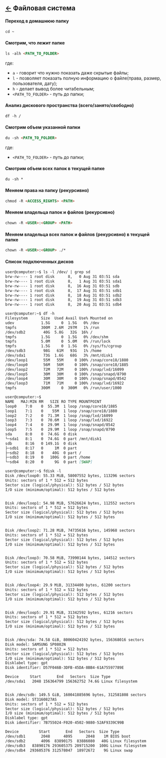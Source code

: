 [&larr;](readme.md "SSH команды") Файловая система
--------------------------------------------------

#### Переход в домашнюю папку

```markdown
cd ~
```

#### Смотрим, что лежит папке

```markdown
ls -alh <PATH_TO_FOLDER>
```

где:
 
- `a` - говорит что нужно показать даже скрытые файлы;
- `l` - позволяет показать полную информацию о файле(права, размер, пользователя, дату);
- `h` - делает вывод более читабельным;
- `<PATH_TO_FOLDER>` - путь до папки;

#### Анализ дискового пространства (всего/занято/свободно)

```markdown
df -h /
```

#### Смотрим объем указанной папки

```markdown
du -sh <PATH_TO_FOLDER>
```

где:
 
- `<PATH_TO_FOLDER>` - путь до папки;

#### Смотрим объем всех папок в текущей папке

```markdown
du -sh *
```

#### Меняем права на папку (рекурсивно)

```markdown
chmod -R <ACCESS_RIGHTS> <PATH>
```

#### Меняем владельца папок и файлов (рекурсивно)

```markdown
chown -R <USER>:<GROUP> <PATH>
```

#### Меняем владельца всех папок и файлов (рекурсивно) в текущей папке

```markdown
chown -R <USER>:<GROUP> ./*
```

#### Список подключенных дисков

```markdown
user@computer:~$ ls -l /dev/ | grep sd
brw-rw---- 1 root disk      8,   0 Aug 31 03:51 sda
brw-rw---- 1 root disk      8,   1 Aug 31 03:51 sda1
brw-rw---- 1 root disk      8,  16 Aug 31 03:51 sdb
brw-rw---- 1 root disk      8,  17 Aug 31 03:51 sdb1
brw-rw---- 1 root disk      8,  18 Aug 31 03:51 sdb2
brw-rw---- 1 root disk      8,  19 Aug 31 03:51 sdb3
brw-rw---- 1 root disk      8,  20 Aug 31 03:51 sdb4
```

```markdown
user@computer:~$ df -h
Filesystem      Size  Used Avail Use% Mounted on
udev            1.5G     0  1.5G   0% /dev
tmpfs           300M  2.6M  297M   1% /run
/dev/sdb2        40G  5.8G   32G  16% /
tmpfs           1.5G     0  1.5G   0% /dev/shm
tmpfs           5.0M     0  5.0M   0% /run/lock
tmpfs           1.5G     0  1.5G   0% /sys/fs/cgroup
/dev/sdb3        98G   61M   93G   1% /home
/dev/sda1        73G  1.6G   68G   3% /mnt/disk1
/dev/loop1       55M   55M     0 100% /snap/core18/1880
/dev/loop0       56M   56M     0 100% /snap/core18/1885
/dev/loop2       72M   72M     0 100% /snap/lxd/16099
/dev/loop5       30M   30M     0 100% /snap/snapd/8790
/dev/loop4       30M   30M     0 100% /snap/snapd/8542
/dev/loop3       71M   71M     0 100% /snap/lxd/16922
tmpfs           300M     0  300M   0% /run/user/1000
```

```markdown
user@computer:~$ 
NAME   MAJ:MIN RM   SIZE RO TYPE MOUNTPOINT
loop0    7:0    0  55.3M  1 loop /snap/core18/1885
loop1    7:1    0    55M  1 loop /snap/core18/1880
loop2    7:2    0  71.3M  1 loop /snap/lxd/16099
loop3    7:3    0  70.6M  1 loop /snap/lxd/16922
loop4    7:4    0  29.9M  1 loop /snap/snapd/8542
loop5    7:5    0  29.9M  1 loop /snap/snapd/8790
sda      8:0    0  74.6G  0 disk
└─sda1   8:1    0  74.6G  0 part /mnt/disk1
sdb      8:16   0 149.1G  0 disk
├─sdb1   8:17   0     1M  0 part
├─sdb2   8:18   0    40G  0 part /
├─sdb3   8:19   0   100G  0 part /home
└─sdb4   8:20   0     9G  0 part [SWAP]
```

```markdown
user@computer:~$ fdisk -l
Disk /dev/loop0: 55.33 MiB, 58007552 bytes, 113296 sectors
Units: sectors of 1 * 512 = 512 bytes
Sector size (logical/physical): 512 bytes / 512 bytes
I/O size (minimum/optimal): 512 bytes / 512 bytes


Disk /dev/loop1: 54.98 MiB, 57626624 bytes, 112552 sectors
Units: sectors of 1 * 512 = 512 bytes
Sector size (logical/physical): 512 bytes / 512 bytes
I/O size (minimum/optimal): 512 bytes / 512 bytes


Disk /dev/loop2: 71.28 MiB, 74735616 bytes, 145968 sectors
Units: sectors of 1 * 512 = 512 bytes
Sector size (logical/physical): 512 bytes / 512 bytes
I/O size (minimum/optimal): 512 bytes / 512 bytes


Disk /dev/loop3: 70.58 MiB, 73990144 bytes, 144512 sectors
Units: sectors of 1 * 512 = 512 bytes
Sector size (logical/physical): 512 bytes / 512 bytes
I/O size (minimum/optimal): 512 bytes / 512 bytes


Disk /dev/loop4: 29.9 MiB, 31334400 bytes, 61200 sectors
Units: sectors of 1 * 512 = 512 bytes
Sector size (logical/physical): 512 bytes / 512 bytes
I/O size (minimum/optimal): 512 bytes / 512 bytes


Disk /dev/loop5: 29.91 MiB, 31342592 bytes, 61216 sectors
Units: sectors of 1 * 512 = 512 bytes
Sector size (logical/physical): 512 bytes / 512 bytes
I/O size (minimum/optimal): 512 bytes / 512 bytes


Disk /dev/sda: 74.58 GiB, 80060424192 bytes, 156368016 sectors
Disk model: SAMSUNG SP0802N
Units: sectors of 1 * 512 = 512 bytes
Sector size (logical/physical): 512 bytes / 512 bytes
I/O size (minimum/optimal): 512 bytes / 512 bytes
Disklabel type: gpt
Disk identifier: D57F046B-3DFB-45DA-8BB4-61A75597789E

Device     Start       End   Sectors  Size Type
/dev/sda1   2048 156364799 156362752 74.6G Linux filesystem


Disk /dev/sdb: 149.5 GiB, 160041885696 bytes, 312581808 sectors
Disk model: ST3160827AS
Units: sectors of 1 * 512 = 512 bytes
Sector size (logical/physical): 512 bytes / 512 bytes
I/O size (minimum/optimal): 512 bytes / 512 bytes
Disklabel type: gpt
Disk identifier: 7B755024-F020-4502-9880-52AF9339C99B

Device         Start       End   Sectors  Size Type
/dev/sdb1       2048      4095      2048    1M BIOS boot
/dev/sdb2       4096  83890175  83886080   40G Linux filesystem
/dev/sdb3   83890176 293605375 209715200  100G Linux filesystem
/dev/sdb4  293605376 312578047  18972672    9G Linux swap
```